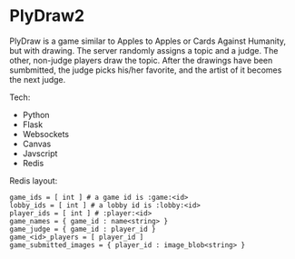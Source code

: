 PlyDraw2
========

PlyDraw is a game similar to Apples to Apples or Cards Against Humanity, but with drawing. The server randomly assigns a topic and a judge. The other, non-judge players draw the topic. After the drawings have been sumbmitted, the judge picks his/her favorite, and the artist of it becomes the next judge.

Tech:
* Python
* Flask
* Websockets
* Canvas
* Javscript
* Redis

Redis layout:

    game_ids = [ int ] # a game id is :game:<id>
    lobby_ids = [ int ] # a lobby id is :lobby:<id>
    player_ids = [ int ] # :player:<id>
    game_names = { game_id : name<string> }
    game_judge = { game_id : player_id }
    game_<id>_players = [ player_id ]
    game_submitted_images = { player_id : image_blob<string> }